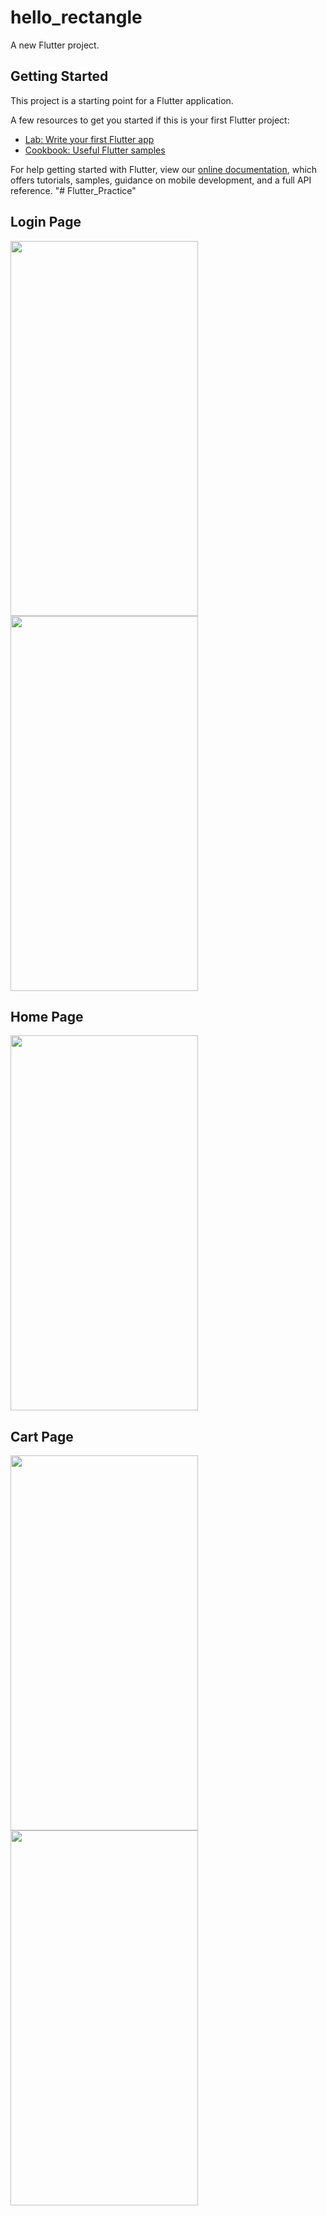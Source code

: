 # hello_rectangle

A new Flutter project.

## Getting Started

This project is a starting point for a Flutter application.

A few resources to get you started if this is your first Flutter project:

- [Lab: Write your first Flutter app](https://flutter.dev/docs/get-started/codelab)
- [Cookbook: Useful Flutter samples](https://flutter.dev/docs/cookbook)

For help getting started with Flutter, view our
[online documentation](https://flutter.dev/docs), which offers tutorials,
samples, guidance on mobile development, and a full API reference.
"# Flutter_Practice" 
<h2>Login Page</h2>
<img src = "https://github.com/ShubhamGupta2505/Flutter_Practice/blob/main/Screenshot_1687154444.png" width="300" height="600">
<img src = "https://github.com/ShubhamGupta2505/Flutter_Practice/blob/main/Screenshot_1687154457.png" width="300" height="600">
<h2>Home Page</h2>
<img src = "https://github.com/ShubhamGupta2505/Flutter_Practice/blob/main/Screenshot_1687154560.png" width="300" height="600">
<h2>Cart Page</h2>
<img src = "https://github.com/ShubhamGupta2505/Flutter_Practice/blob/main/Screenshot_1687154564.png" width="300" height="600">
<img src = "https://github.com/ShubhamGupta2505/Flutter_Practice/blob/main/Screenshot_1687154567.png" width="300" height="600">
